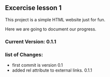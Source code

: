 ## Excercise lesson 1

This project is a simple HTML website just for fun.

Here we are going to document our progress.

### Current Version: 0.1.1

### list of Changes:
- first commit is version 0.1
- added rel attribute to external links. 0.1.1